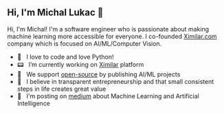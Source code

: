 ## Hi, I'm Michal Lukac 👋

Hi, I'm Michal! I'm a software engineer who is passionate about making machine learning more accessible for everyone. I co-founded <a href="https://ximilar.com">Ximilar.com</a> company which is focused on AI/ML/Computer Vision.

- 🐍 &nbsp; I love to code and love Python!
- 📟 &nbsp; I’m currently working on <a href="https://ximilar.com/">Ximilar</a> platform
- 🌱 &nbsp; We support <a href="https://github.com/ximilar-com">open-source</a> by publishing AI/ML projects
- 🔭 &nbsp; I believe in transparent entrepreneurship and that small consistent steps in life creates great value
- 💬 &nbsp; I'm posting on <a href="https://medium.com/@michallukac">medium</a> about Machine Learning and Artificial Intelligence

<!--
**Cospel/Cospel** is a ✨ _special_ ✨ repository because its `README.md` (this file) appears on your GitHub profile.

Here are some ideas to get you started:

- 🔭 I’m currently working on ...
- 🌱 I’m currently learning ...
- 👯 I’m looking to collaborate on ...
- 🤔 I’m looking for help with ...
- 💬 Ask me about ...
- 📫 How to reach me: ...
- 😄 Pronouns: ...
- ⚡ Fun fact: ...
-->
